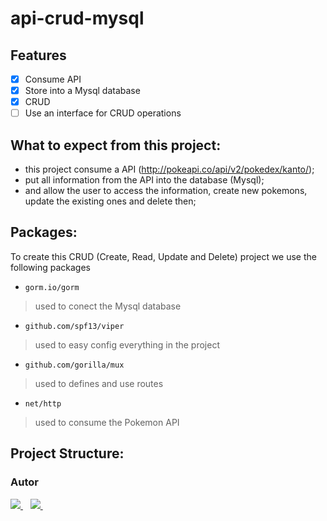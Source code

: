 # api-crud-mysql

## Features

- [x] Consume API
- [x] Store into a Mysql database
- [x] CRUD 
- [ ] Use an interface for CRUD operations

## What to expect from this project: 

- this project consume a API (http://pokeapi.co/api/v2/pokedex/kanto/);
- put all information from the API into the database (Mysql);
- and allow the user to access the information, create new pokemons, update the existing ones and delete then;

## Packages:

To create this CRUD (Create, Read, Update and Delete) project we use the following packages

- ``gorm.io/gorm`` 
>used to conect the Mysql database
- ``github.com/spf13/viper``
>used to easy config everything in the project
- ``github.com/gorilla/mux``
> used to defines and use routes
- ``net/http``
> used to consume the Pokemon API

## Project Structure:


### Autor

  <a href="https://www.linkedin.com/in/maick-machado/">
    <img src="https://img.shields.io/badge/linkedin-%230077B5.svg?&style=for-the-badge&logo=linkedin&logoColor=white" />
  </a>&nbsp;&nbsp;
  <a href="https://www.instagram.com/maickmachado/">
    <img src="https://img.shields.io/badge/instagram-%23E4405F.svg?&style=for-the-badge&logo=instagram&logoColor=white" />        
  </a>&nbsp;&nbsp;
